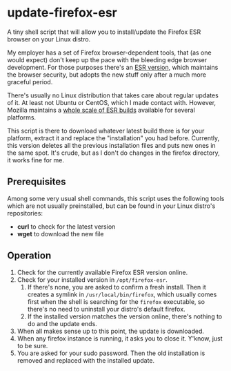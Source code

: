 # update-firefox-esr
A tiny shell script that will allow you to install/update the Firefox ESR browser on your Linux distro.

My employer has a set of Firefox browser-dependent tools, that (as one would expect) don't keep up the pace with the bleeding edge browser development. For those purposes there's an [ESR version](https://www.mozilla.org/en-US/firefox/organizations/), which maintains the browser security, but adopts the new stuff only after a much more graceful period.

There's usually no Linux distribution that takes care about regular updates of it. At least not Ubuntu or CentOS, which I made contact with. However, Mozilla maintains a [whole scale of ESR builds](https://www.mozilla.org/en-US/firefox/organizations/all/) available for several platforms.

This script is there to download whatever latest build there is for your platform, extract it and replace the "installation" you had before. Currently, this version deletes all the previous installation files and puts new ones in the same spot. It's crude, but as I don't do changes in the firefox directory, it works fine for me.

## Prerequisites
Among some very usual shell commands, this script uses the following tools which are not usually preinstalled, but can be found in your Linux distro's repositories:
- **curl** to check for the latest version
- **wget** to download the new file

## Operation
1. Check for the currently available Firefox ESR version online.
2. Check for your installed version in `/opt/firefox-esr`.
    1. If there's none, you are asked to confirm a fresh install. Then it creates a symlink in `/usr/local/bin/firefox`, which usually comes first when the shell is searching for the `firefox` executable, so there's no need to uninstall your distro's default firefox.
    2. If the installed version matches the version online, there's nothing to do and the update ends.
3. When all makes sense up to this point, the update is downloaded.
4. When any firefox instance is running, it asks you to close it. Y'know, just to be sure.
5. You are asked for your sudo password. Then the old installation is removed and replaced with the installed update.
